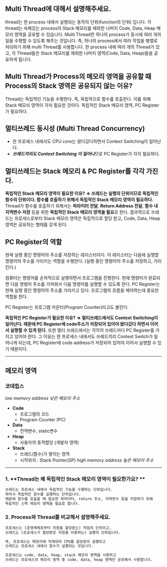 ## Multi Thread에 대해서 설명해주세요.

thread는 한 process 내에서 실행되는 동작의 단위(function의 단위) 입니다. 
각 thread는 속해있는 process의 Stack 메모리를 제외한 나머지 Code, Data, Heap 메모리 영역을 공유할 수 있습니다.
Multi Thread란 하나의 process가 동시에 여러 개의 일을 수행할 수 있도록 해주는 것입니다.
즉, 하나의 process에서 여러 작업을 병렬로 처리하기 위해 multi Thread를 사용합니다.
한 process 내에 여러 개의 Thread가 있고, 각 Thread들은 Stack 메모리를 제외한 나머지 영역(Code, Data, Heap)들을 공유하게 됩니다.


## Multi Thread가 Process의 메모리 영역을 공유할 때 Process의 Stack 영역은 공유되지 않는 이유?

Thread는 독립적인 기능을 수행한다. 즉, 독립적으로 함수를 호출한다.
이를 위해 Stack 메모리 영역이 각자 필요한 것이다.
독립적인 Stack 메모리 영역, PC Register가 필요하다.


## 멀티쓰레드 동시성 (Multi Thread Concurrency)
- 한 프로세스 내에서도 CPU core는 왔다갔다하면서 Context Switching이 일어난다.
- ***쓰레드끼리도 Context Switching 이 일어나***므로 PC Register가 각각 필요하다.


## 멀티쓰레드는 Stack 메모리 & PC Register를 각각 가진다.

**독립적인 Stack 메모리 영역이 필요한 이유?** 
**⇒ 쓰레드는 실행의 단위이므로 독립적인 함수의 단위이다. 함수를 호출하기 위해서 독립적인 Stack 메모리 영역이 필요하다.**
Thread가 함수를 호출하기 위해서는 **파라미터 전달**, **Return Address 전달**, **함수 내 지역변수 저장** 등을 위한 **독립적인 Stack 메모리 영역을 필요**로 한다.
결과적으로 쓰레드는 프로세스로부터 Stack 메모리 영역은 독립적으로 할당 받고, Code, Data, Heap 영역은 공유하는 형태를 갖게 된다.

## PC Register의 역할
현재 실행 중인 명령어의 주소를 저장하는 레지스터이다. 이 레지스터는 다음에 실행할 명령어의 주소를 가리키는 역할을 수행한다.
(실행 중인 명령어의 주소를 저장하고, 가리킨다.)

컴퓨터는 명령어를 순차적으로 실행하면서 프로그램을 진행한다.
현재 명령어가 완료되면 다음 명령어 주소를 가져와서 다음 명령어를 실행할 수 있도록 한다.
PC Register는 현재 실행 중인 명령어의 주소를 가리키고 있다. 프로그램의 흐름을 제어하는데 중요한 역할을 한다.

PC Register는 프로그램 카운터(Program Counter)라고도 불린다.

**독립적인 PC Register가 필요한 이유?**
**⇒ 멀티쓰레드에서도 Context Switching이 일어난다. 때문에 PC Register에 code주소가 저장되어 있어야 왔다갔다 하면서 이어서 실행할 수 있게 된다.**
또한 멀티 쓰레드에서는 각각의 쓰레드마다 PC Register를 가지고 있어야 한다.
그 이유는 한 프로세스 내에서도 쓰레드끼리 Context Switch가 일어나게 되는데, PC Register에 code address가 저장되어 있어야 이어서 실행할 수 있기 때문이다.

---

## 메모리 영역
### 코데힙스

*low memory address 낮은 메모리 주소*
- **Code**
    - 프로그램의 코드
    - Program Counter (PC)
- **Data**
    - 전역변수, static변수
- **Heap**
    - 사용자의 동적할당 (개발자 영역)
- **Stack**
    - 쓰레드(함수)가 쌓이는 영역
    - 시작위치 : Stack Pointer(SP)
*high memory address 높은 메모리 주소*

---

### 1. **Thread는 왜 독립적인 Stack 메모리 영역이 필요한가요? **

```markdown
쓰레드는 프로세스 내에서 독립적인 기능을 수행하는 단위입니다. 
따라서 독립적인 함수를 실행하는 단위입니다.
때문에 함수를 호출할 때 필요한 파라미터, return 주소, 지역변수 등을 저장하기 위해
독립적인 스택 메모리 영역을 필요로 합니다. 
```

### 2. **Process와 Thread를 비교해서 설명해주세요.**

```markdown
프로세스는 (운영체제로부터 자원을 할당받는) 작업의 단위이고,
쓰레드는 (프로세스가 할당받은 자원을 이용하는) 실행의 단위입니다.

즉, 프로세스는 메모리에 적재되어 CPU를 할당받아 실행되고
쓰레드는 프로세스 내에서 함수가 실행되는 것입니다.

프로세스는 code, data, heap, stack 메모리 영역을 사용하고
쓰레드는 프로세스의 메모리 영역 중 code, data, heap 영역만 공유해서 사용합니다.
```
